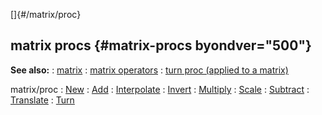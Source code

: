 []{#/matrix/proc}
  ## matrix procs {#matrix-procs byondver="500"}
  **See also:**
  :   [matrix](ref/matrix)
  :   [matrix operators](ref/matrix/operators)
  :   [turn proc (applied to a matrix)](ref/proc/turn/matrix)
  <!-- -->
  matrix/proc
  :   [New](ref/proc/matrix)
  :   [Add](ref/matrix/proc/Add)
  :   [Interpolate](ref/matrix/proc/Interpolate)
  :   [Invert](ref/matrix/proc/Invert)
  :   [Multiply](ref/matrix/proc/Multiply)
  :   [Scale](ref/matrix/proc/Scale)
  :   [Subtract](ref/matrix/proc/Subtract)
  :   [Translate](ref/matrix/proc/Translate)
  :   [Turn](ref/matrix/proc/Turn)